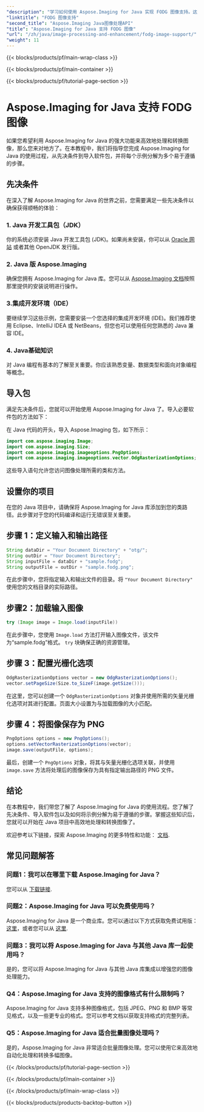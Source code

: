 ```yaml
---
"description": "学习如何使用 Aspose.Imaging for Java 实现 FODG 图像支持。这是一个强大的图像处理和转换库。"
"linktitle": "FODG 图像支持"
"second_title": "Aspose.Imaging Java图像处理API"
"title": "Aspose.Imaging for Java 支持 FODG 图像"
"url": "/zh/java/image-processing-and-enhancement/fodg-image-support/"
"weight": 11
---
```


{{< blocks/products/pf/main-wrap-class >}}

{{< blocks/products/pf/main-container >}}

{{< blocks/products/pf/tutorial-page-section >}}

# Aspose.Imaging for Java 支持 FODG 图像

如果您希望利用 Aspose.Imaging for Java 的强大功能来高效地处理和转换图像，那么您来对地方了。在本教程中，我们将指导您完成 Aspose.Imaging for Java 的使用过程，从先决条件到导入软件包，并将每个示例分解为多个易于遵循的步骤。

## 先决条件

在深入了解 Aspose.Imaging for Java 的世界之前，您需要满足一些先决条件以确保获得顺畅的体验：

### 1. Java 开发工具包（JDK）

你的系统必须安装 Java 开发工具包 (JDK)。如果尚未安装，你可以从 [Oracle 网站](https://www.oracle.com/java/technologies/javase-downloads) 或者其他 OpenJDK 发行版。

### 2. Java 版 Aspose.Imaging

确保您拥有 Aspose.Imaging for Java 库。您可以从 [Aspose.Imaging 文档](https://reference.aspose.com/imaging/java/)按照那里提供的安装说明进行操作。

### 3.集成开发环境（IDE）

要继续学习这些示例，您需要安装一个您选择的集成开发环境 (IDE)。我们推荐使用 Eclipse、IntelliJ IDEA 或 NetBeans，但您也可以使用任何您熟悉的 Java 兼容 IDE。

### 4. Java基础知识

对 Java 编程有基本的了解至关重要。你应该熟悉变量、数据类型和面向对象编程等概念。

## 导入包

满足先决条件后，您就可以开始使用 Aspose.Imaging for Java 了。导入必要软件包的方法如下：

在 Java 代码的开头，导入 Aspose.Imaging 包，如下所示：

```java
import com.aspose.imaging.Image;
import com.aspose.imaging.Size;
import com.aspose.imaging.imageoptions.PngOptions;
import com.aspose.imaging.imageoptions.vector.OdgRasterizationOptions;
```

这些导入语句允许您访问图像处理所需的类和方法。

## 设置你的项目

在您的 Java 项目中，请确保将 Aspose.Imaging for Java 库添加到您的类路径。此步骤对于您的代码编译和运行无错误至关重要。

## 步骤 1：定义输入和输出路径

```java
String dataDir = "Your Document Directory" + "otg/";
String outDir = "Your Document Directory";
String inputFile = dataDir + "sample.fodg";
String outputFile = outDir + "sample.fodg.png";
```

在此步骤中，您将指定输入和输出文件的目录。将 `"Your Document Directory"` 使用您的文档目录的实际路径。

## 步骤2：加载输入图像

```java
try (Image image = Image.load(inputFile))
```

在此步骤中，您使用 `Image.load` 方法打开输入图像文件，该文件为“sample.fodg”格式。 `try` 块确保正确的资源管理。

## 步骤 3：配置光栅化选项

```java
OdgRasterizationOptions vector = new OdgRasterizationOptions();
vector.setPageSize(Size.to_SizeF(image.getSize()));
```

在这里，您可以创建一个 `OdgRasterizationOptions` 对象并使用所需的矢量光栅化选项对其进行配置。页面大小设置为与加载图像的大小匹配。

## 步骤 4：将图像保存为 PNG

```java
PngOptions options = new PngOptions();
options.setVectorRasterizationOptions(vector);
image.save(outputFile, options);
```

最后，创建一个 `PngOptions` 对象，将其与矢量光栅化选项关联，并使用 `image.save` 方法将处理后的图像保存为具有指定输出路径的 PNG 文件。

## 结论

在本教程中，我们带您了解了 Aspose.Imaging for Java 的使用流程。您了解了先决条件、导入软件包以及如何将示例分解为易于遵循的步骤。掌握这些知识后，您就可以开始在 Java 项目中高效地处理和转换图像了。

欢迎参考以下链接，探索 Aspose.Imaging 的更多特性和功能： [文档](https://reference。aspose.com/imaging/java/).

## 常见问题解答

### 问题1：我可以在哪里下载 Aspose.Imaging for Java？

您可以从 [下载链接](https://releases。aspose.com/imaging/java/).

### 问题2：Aspose.Imaging for Java 可以免费使用吗？

Aspose.Imaging for Java 是一个商业库。您可以通过以下方式获取免费试用版： [这里](https://releases.aspose.com/)，或者您可以从 [这里](https://purchase。aspose.com/buy).

### 问题3：我可以将 Aspose.Imaging for Java 与其他 Java 库一起使用吗？

是的，您可以将 Aspose.Imaging for Java 与其他 Java 库集成以增强您的图像处理能力。

### Q4：Aspose.Imaging for Java 支持的图像格式有什么限制吗？

Aspose.Imaging for Java 支持多种图像格式，包括 JPEG、PNG 和 BMP 等常见格式，以及一些更专业的格式。您可以参考文档以获取支持格式的完整列表。

### Q5：Aspose.Imaging for Java 适合批量图像处理吗？

是的，Aspose.Imaging for Java 非常适合批量图像处理。您可以使用它来高效地自动化处理和转换多幅图像。

{{< /blocks/products/pf/tutorial-page-section >}}

{{< /blocks/products/pf/main-container >}}

{{< /blocks/products/pf/main-wrap-class >}}

{{< blocks/products/products-backtop-button >}}